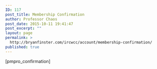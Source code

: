 ```yaml
---
ID: 117
post_title: Membership Confirmation
author: Professor Chaos
post_date: 2015-10-11 19:41:47
post_excerpt: ""
layout: page
permalink: >
  http://bryanfinster.com/ircwcc/account/membership-confirmation/
published: true
---
```

[pmpro_confirmation]